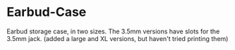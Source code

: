 # Earbud-Case
Earbud storage case, in two sizes.  The 3.5mm versions have slots for the 3.5mm jack.  (added a large and XL versions, but haven't tried printing them)  
